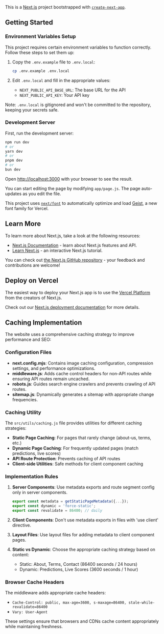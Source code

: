 This is a [Next.js](https://nextjs.org) project bootstrapped with [`create-next-app`](https://github.com/vercel/next.js/tree/canary/packages/create-next-app).

## Getting Started

### Environment Variables Setup

This project requires certain environment variables to function correctly. Follow these steps to set them up:

1. Copy the `.env.example` file to `.env.local`:
   ```bash
   cp .env.example .env.local
   ```

2. Edit `.env.local` and fill in the appropriate values:
   - `NEXT_PUBLIC_API_BASE_URL`: The base URL for the API
   - `NEXT_PUBLIC_API_KEY`: Your API key

Note: `.env.local` is gitignored and won't be committed to the repository, keeping your secrets safe.

### Development Server

First, run the development server:

```bash
npm run dev
# or
yarn dev
# or
pnpm dev
# or
bun dev
```


Open [http://localhost:3000](http://localhost:3000) with your browser to see the result.

You can start editing the page by modifying `app/page.js`. The page auto-updates as you edit the file.

This project uses [`next/font`](https://nextjs.org/docs/app/building-your-application/optimizing/fonts) to automatically optimize and load [Geist](https://vercel.com/font), a new font family for Vercel.

## Learn More

To learn more about Next.js, take a look at the following resources:

- [Next.js Documentation](https://nextjs.org/docs) - learn about Next.js features and API.
- [Learn Next.js](https://nextjs.org/learn) - an interactive Next.js tutorial.

You can check out [the Next.js GitHub repository](https://github.com/vercel/next.js) - your feedback and contributions are welcome!

## Deploy on Vercel

The easiest way to deploy your Next.js app is to use the [Vercel Platform](https://vercel.com/new?utm_medium=default-template&filter=next.js&utm_source=create-next-app&utm_campaign=create-next-app-readme) from the creators of Next.js.

Check out our [Next.js deployment documentation](https://nextjs.org/docs/app/building-your-application/deploying) for more details.

## Caching Implementation

The website uses a comprehensive caching strategy to improve performance and SEO:

### Configuration Files

- **next.config.mjs**: Contains image caching configuration, compression settings, and performance optimizations.
- **middleware.js**: Adds cache control headers for non-API routes while ensuring API routes remain uncached.
- **robots.js**: Guides search engine crawlers and prevents crawling of API routes.
- **sitemap.js**: Dynamically generates a sitemap with appropriate change frequencies.

### Caching Utility

The `src/utils/caching.js` file provides utilities for different caching strategies:

- **Static Page Caching**: For pages that rarely change (about-us, terms, etc.)
- **Dynamic Page Caching**: For frequently updated pages (match predictions, live scores)
- **API Route Protection**: Prevents caching of API routes
- **Client-side Utilities**: Safe methods for client component caching

### Implementation Rules

1. **Server Components**: Use metadata exports and route segment config only in server components.
   ```javascript
   export const metadata = getStaticPageMetadata({...});
   export const dynamic = 'force-static';
   export const revalidate = 86400; // daily
   ```

2. **Client Components**: Don't use metadata exports in files with 'use client' directive.

3. **Layout Files**: Use layout files for adding metadata to client component pages.

4. **Static vs Dynamic**: Choose the appropriate caching strategy based on content:
   - Static: About, Terms, Contact (86400 seconds / 24 hours)
   - Dynamic: Predictions, Live Scores (3600 seconds / 1 hour)

### Browser Cache Headers

The middleware adds appropriate cache headers:
- `Cache-Control: public, max-age=3600, s-maxage=86400, stale-while-revalidate=86400`
- `Vary: User-Agent`

These settings ensure that browsers and CDNs cache content appropriately while maintaining freshness.
